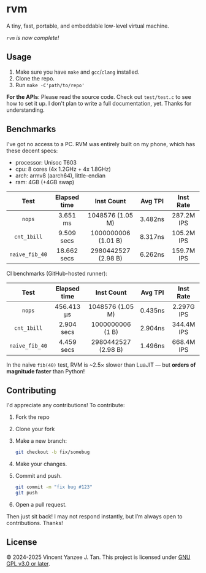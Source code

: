 # rvm

A tiny, fast, portable, and embeddable low-level virtual machine.

*`rvm` is now complete!*

## Usage

1. Make sure you have `make` and `gcc`/`clang` installed.
2. Clone the repo.
3. Run `make -C'path/to/repo'`

**For the APIs**: Please read the source code. Check out `test/test.c` to see
how to set it up. I don't plan to write a full documentation, yet. Thanks for
understanding.

## Benchmarks

I've got no access to a PC. RVM was entirely built on my phone, which has
these decent specs:

- processor: Unisoc  T603
- cpu: 8 cores (4x 1.2GHz + 4x 1.8GHz)
- arch: armv8 (aarch64), little-endian
- ram: 4GB (+4GB swap)

| Test           | Elapsed time | Inst Count          | Avg TPI | Inst Rate  |
| :------------: | :----------: | :-----------------: | :-----: | :--------: |
| `nops`         | 3.651 ms     | 1048576 (1.05 M)    | 3.482ns | 287.2M IPS |
| `cnt_1bill`    | 9.509 secs   | 1000000006 (1.01 B) | 8.317ns | 105.2M IPS |
| `naive_fib_40` | 18.662 secs  | 2980442527 (2.98 B) | 6.262ns | 159.7M IPS |

CI benchmarks (GitHub-hosted runner):

| Test           | Elapsed time | Inst Count          | Avg TPI | Inst Rate  |
| :------------: | :----------: | :-----------------: | :-----: | :--------: |
| `nops`         | 456.413 μs   | 1048576 (1.05 M)    | 0.435ns | 2.297G IPS |
| `cnt_1bill`    | 2.904 secs   | 1000000006 (1 B)    | 2.904ns | 344.4M IPS |
| `naive_fib_40` | 4.459 secs   | 2980442527 (2.98 B) | 1.496ns | 668.4M IPS |

In the naive `fib(40)` test, RVM is ~2.5× slower than LuaJIT &mdash; but
**orders of magnitude faster** than Python!

## Contributing

I'd appreciate any contributions! To contribute:

1. Fork the repo
2. Clone your fork
3. Make a new branch:

    ```sh
    git checkout -b fix/somebug
    ```

4. Make your changes.
5. Commit and push.

    ```sh
    git commit -m "fix bug #123"
    git push
    ```

6. Open a pull request.

Then just sit back! I may not respond instantly, but I’m always open to
contributions. Thanks!

## License

&copy; 2024-2025 Vincent Yanzee J. Tan. This project is licensed under
[GNU GPL v3.0 or later](./COPYING).
